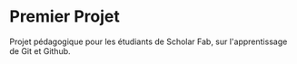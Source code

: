 # Premier Projet

Projet pédagogique pour les étudiants de Scholar Fab, sur l'apprentissage de Git et Github.

